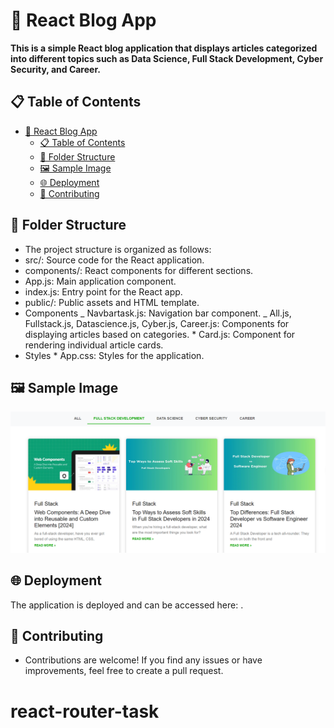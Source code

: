 # 🚀 React Blog App

**This is a simple React blog application that displays articles categorized into different topics such as Data Science, Full Stack Development, Cyber Security, and Career.**

## 📋 Table of Contents

- [🚀 React Blog App](#-react-blog-app)
  - [📋 Table of Contents](#-table-of-contents)
  - [📂 Folder Structure](#-folder-structure)
  - [🖼️ Sample Image](#-sample-image)
  - [🌐 Deployment](#-deployment)
  - [🤝 Contributing](#-contributing)

## 📂 Folder Structure

- The project structure is organized as follows:
- src/: Source code for the React application.
- components/: React components for different sections.
- App.js: Main application component.
- index.js: Entry point for the React app.
- public/: Public assets and HTML template.
- Components
  _ Navbartask.js: Navigation bar component.
  _ All.js, Fullstack.js, Datascience.js, Cyber.js, Career.js: Components for displaying articles based on categories. \* Card.js: Component for rendering individual article cards.
- Styles \* App.css: Styles for the application.

## 🖼️ Sample Image

![Sample Image](public/scr.png)

## 🌐 Deployment

The application is deployed and can be accessed here: .

## 🤝 Contributing

- Contributions are welcome! If you find any issues or have improvements, feel free to create a pull request.
# react-router-task
